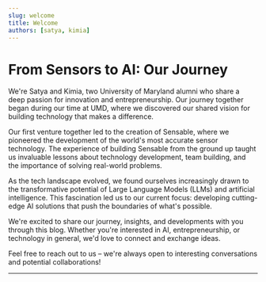 ```yaml
---
slug: welcome
title: Welcome
authors: [satya, kimia]
---
```


# From Sensors to AI: Our Journey

We're Satya and Kimia, two University of Maryland alumni who share a deep passion for innovation and entrepreneurship. Our journey together began during our time at UMD, where we discovered our shared vision for building technology that makes a difference.

Our first venture together led to the creation of Sensable, where we pioneered the development of the world's most accurate sensor technology. The experience of building Sensable from the ground up taught us invaluable lessons about technology development, team building, and the importance of solving real-world problems.

As the tech landscape evolved, we found ourselves increasingly drawn to the transformative potential of Large Language Models (LLMs) and artificial intelligence. This fascination led us to our current focus: developing cutting-edge AI solutions that push the boundaries of what's possible.

We're excited to share our journey, insights, and developments with you through this blog. Whether you're interested in AI, entrepreneurship, or technology in general, we'd love to connect and exchange ideas.

Feel free to reach out to us – we're always open to interesting conversations and potential collaborations!

---